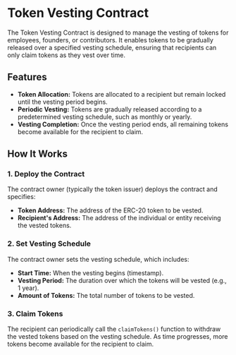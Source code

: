 # Token Vesting Contract

The Token Vesting Contract is designed to manage the vesting of tokens for employees, founders, or contributors. It enables tokens to be gradually released over a specified vesting schedule, ensuring that recipients can only claim tokens as they vest over time.

## Features

- **Token Allocation:** Tokens are allocated to a recipient but remain locked until the vesting period begins.
- **Periodic Vesting:** Tokens are gradually released according to a predetermined vesting schedule, such as monthly or yearly.
- **Vesting Completion:** Once the vesting period ends, all remaining tokens become available for the recipient to claim.

## How It Works

### 1. Deploy the Contract
The contract owner (typically the token issuer) deploys the contract and specifies:
- **Token Address:** The address of the ERC-20 token to be vested.
- **Recipient's Address:** The address of the individual or entity receiving the vested tokens.

### 2. Set Vesting Schedule
The contract owner sets the vesting schedule, which includes:
- **Start Time:** When the vesting begins (timestamp).
- **Vesting Period:** The duration over which the tokens will be vested (e.g., 1 year).
- **Amount of Tokens:** The total number of tokens to be vested.

### 3. Claim Tokens
The recipient can periodically call the `claimTokens()` function to withdraw the vested tokens based on the vesting schedule. As time progresses, more tokens become available for the recipient to claim.


